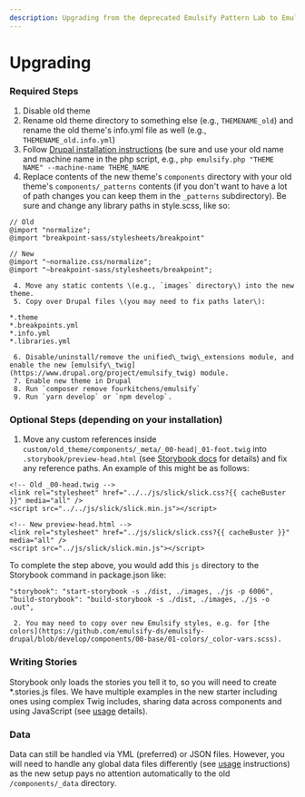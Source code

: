 ```yaml
---
description: Upgrading from the deprecated Emulsify Pattern Lab to Emulsify Drupal
---
```


# Upgrading

### Required Steps

1. Disable old theme
2. Rename old theme directory to something else \(e.g., `THEMENAME_old`\) and rename the old theme's info.yml file as well \(e.g., `THEMENAME_old.info.yml`\)
3. Follow [Drupal installation instructions](design-system.md#drupal-installation) \(be sure and use your old name and machine name in the php script, e.g., `php emulsify.php "THEME NAME" --machine-name THEME_NAME`
4. Replace contents of the new theme's `components` directory with your old theme's `components/_patterns` contents \(if you don't want to have a lot of path changes you can keep them in the `_patterns` subdirectory\). Be sure and change any library paths in style.scss, like so:

```text
// Old
@import "normalize";
@import "breakpoint-sass/stylesheets/breakpoint"

// New
@import "~normalize.css/normalize";
@import "~breakpoint-sass/stylesheets/breakpoint";
```

     4. Move any static contents \(e.g., `images` directory\) into the new theme.  
     5. Copy over Drupal files \(you may need to fix paths later\):

```text
*.theme
*.breakpoints.yml
*.info.yml
*.libraries.yml
```

     6. Disable/uninstall/remove the unified\_twig\_extensions module, and enable the new [emulsify\_twig](https://www.drupal.org/project/emulsify_twig) module.  
     7. Enable new theme in Drupal  
     8. Run `composer remove fourkitchens/emulsify`  
     9. Run `yarn develop` or `npm develop`.

### Optional Steps \(depending on your installation\)

1. Move any custom references inside `custom/old_theme/components/_meta/_00-head|_01-foot.twig` into `.storybook/preview-head.html` \(see [Storybook docs](https://storybook.js.org/docs/configurations/add-custom-head-tags/) for details\) and fix any reference paths. An example of this might be as follows:

```text
<!-- Old _00-head.twig -->
<link rel="stylesheet" href="../../js/slick/slick.css?{{ cacheBuster }}" media="all" />
<script src="../../js/slick/slick.min.js"></script>

<!-- New preview-head.html -->
<link rel="stylesheet" href="../js/slick/slick.css?{{ cacheBuster }}" media="all" />
<script src="../js/slick/slick.min.js"></script>
```

To complete the step above, you would add this `js` directory to the Storybook command in package.json like:

```text
"storybook": "start-storybook -s ./dist, ./images, ./js -p 6006",
"build-storybook": "build-storybook -s ./dist, ./images, ./js -o .out",
```

     2. You may need to copy over new Emulsify styles, e.g. for [the colors](https://github.com/emulsify-ds/emulsify-drupal/blob/develop/components/00-base/01-colors/_color-vars.scss).

### Writing Stories

Storybook only loads the stories you tell it to, so you will need to create \*.stories.js files. We have multiple examples in the new starter including ones using complex Twig includes, sharing data across components and using JavaScript \(see [usage](../usage/writing-stories.md) details\).

### Data

Data can still be handled via YML \(preferred\) or JSON files. However, you will need to handle any global data files differently \(see [usage](../usage/writing-stories.md) instructions\) as the new setup pays no attention automatically to the old `/components/_data` directory.

